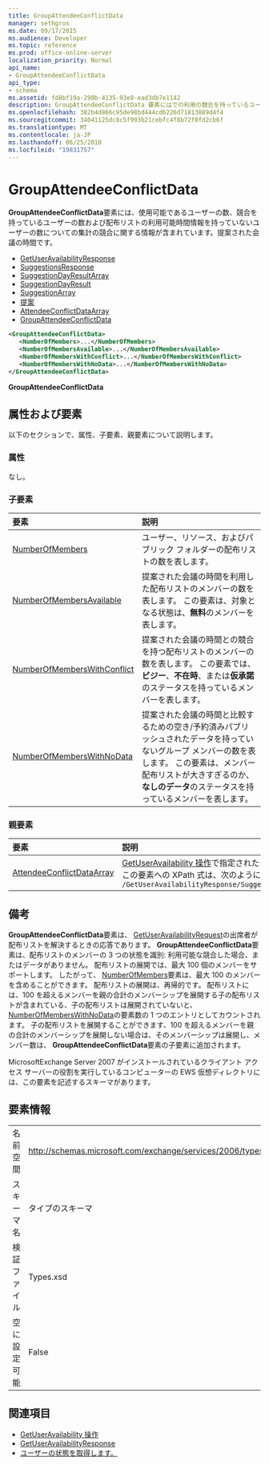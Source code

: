 ```yaml
---
title: GroupAttendeeConflictData
manager: sethgros
ms.date: 09/17/2015
ms.audience: Developer
ms.topic: reference
ms.prod: office-online-server
localization_priority: Normal
api_name:
- GroupAttendeeConflictData
api_type:
- schema
ms.assetid: fd8bf19a-298b-4135-93e8-ead3db7e1142
description: GroupAttendeeConflictData 要素にはでの利用の競合を持っているユーザーの数と、配布に利用可能時間情報を持たないユーザーの数を一覧表示するユーザーの数についての集計の競合に関する情報が含まれます、ミーティング時間を提示します。
ms.openlocfilehash: 382b4d866c95de98bd444cd6226d71813889d4f4
ms.sourcegitcommit: 34041125dc8c5f993b21cebfc4f8b72f0fd2cb6f
ms.translationtype: MT
ms.contentlocale: ja-JP
ms.lasthandoff: 06/25/2018
ms.locfileid: "19831757"
---
```

# <a name="groupattendeeconflictdata"></a>GroupAttendeeConflictData

**GroupAttendeeConflictData**要素には、使用可能であるユーザーの数、競合を持っているユーザーの数および配布リストの利用可能時間情報を持っていないユーザーの数についての集計の競合に関する情報が含まれています。提案された会議の時間です。 
  
- [GetUserAvailabilityResponse](getuseravailabilityresponse.md)
- [SuggestionsResponse](suggestionsresponse.md)
- [SuggestionDayResultArray](suggestiondayresultarray.md)
- [SuggestionDayResult](suggestiondayresult.md)
- [SuggestionArray](suggestionarray.md)
- [提案](suggestion.md)
- [AttendeeConflictDataArray](attendeeconflictdataarray.md)
- [GroupAttendeeConflictData](groupattendeeconflictdata.md)
  
```xml
<GroupAttendeeConflictData>
   <NumberOfMembers>...</NumberOfMembers>
   <NumberOfMembersAvailable>...</NumberOfMembersAvailable>
   <NumberOfMembersWithConflict>...</NumberOfMembersWithConflict>
   <NumberOfMembersWithNoData>...</NumberOfMembersWithNoData>
</GroupAttendeeConflictData>
```

**GroupAttendeeConflictData**

## <a name="attributes-and-elements"></a>属性および要素

以下のセクションで、属性、子要素、親要素について説明します。
  
### <a name="attributes"></a>属性

なし。
  
### <a name="child-elements"></a>子要素

|**要素**|**説明**|
|:-----|:-----|
|[NumberOfMembers](numberofmembers.md) <br/> |ユーザー、リソース、およびパブリック フォルダーの配布リストの数を表します。  <br/> |
|[NumberOfMembersAvailable](numberofmembersavailable.md) <br/> |提案された会議の時間を利用した配布リストのメンバーの数を表します。 この要素は、対象となる状態は、**無料**のメンバーを表します。  <br/> |
|[NumberOfMembersWithConflict](numberofmemberswithconflict.md) <br/> |提案された会議の時間との競合を持つ配布リストのメンバーの数を表します。 この要素では、**ビジー**、**不在時**、または**仮承諾**のステータスを持っているメンバーを表します。  <br/> |
|[NumberOfMembersWithNoData](numberofmemberswithnodata.md) <br/> |提案された会議の時間と比較するための空き/予約済みパブリッシュされたデータを持っていないグループ メンバーの数を表します。 この要素は、メンバー配布リストが大きすぎるのか、**なしのデータ**のステータスを持っているメンバーを表します。  <br/> |
   
### <a name="parent-elements"></a>親要素

|**要素**|**説明**|
|:-----|:-----|
|[AttendeeConflictDataArray](attendeeconflictdataarray.md) <br/> |[GetUserAvailability 操作](getuseravailability-operation.md)で指定されたクエリを実行した出席者のために競合データの配列が含まれています。  <br/> この要素への XPath 式は、次のようにします。  <br/>  `/GetUserAvailabilityResponse/SuggestionsResponse/SuggestionDayResultArray/SuggestionDayResult[i]/SuggestionArray/Suggestion[i]/AttendeeConflictDataArray` <br/> |
   
## <a name="remarks"></a>備考

**GroupAttendeeConflictData**要素は、 [GetUserAvailabilityRequest](getuseravailabilityrequest.md)の出席者が配布リストを解決するときの応答であります。 **GroupAttendeeConflictData**要素は、配布リストのメンバーの 3 つの状態を識別: 利用可能な競合した場合、またはデータがありません。 配布リストの展開では、最大 100 個のメンバーをサポートします。 したがって、 [NumberOfMembers](numberofmembers.md)要素は、最大 100 のメンバーを含めることができます。 配布リストの展開は、再帰的です。 配布リストには、100 を超えるメンバーを親の合計のメンバーシップを展開する子の配布リストが含まれている、子の配布リストは展開されていないと、 [NumberOfMembersWithNoData](numberofmemberswithnodata.md)の要素数の 1 つのエントリとしてカウントされます。 子の配布リストを展開することができます、100 を超えるメンバーを親の合計のメンバーシップを展開しない場合は、そのメンバーシップは展開し、メンバー数は、 **GroupAttendeeConflictData**要素の子要素に追加されます。 
  
MicrosoftExchange Server 2007 がインストールされているクライアント アクセス サーバーの役割を実行しているコンピューターの EWS 仮想ディレクトリには、この要素を記述するスキーマがあります。
  
## <a name="element-information"></a>要素情報

|||
|:-----|:-----|
|名前空間  <br/> |http://schemas.microsoft.com/exchange/services/2006/types  <br/> |
|スキーマ名  <br/> |タイプのスキーマ  <br/> |
|検証ファイル  <br/> |Types.xsd  <br/> |
|空に設定可能  <br/> |False  <br/> |
   
## <a name="see-also"></a>関連項目

- [GetUserAvailability 操作](getuseravailability-operation.md)
- [GetUserAvailabilityResponse](getuseravailabilityresponse.md)
- [ユーザーの状態を取得します。](http://msdn.microsoft.com/library/d4133fcb-9b0f-4e6b-aadf-a389da83516a%28Office.15%29.aspx)

